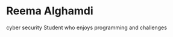  

# Reema Alghamdi
 <p>cyber security Student who enjoys programming and challenges <p>


</article>

 
